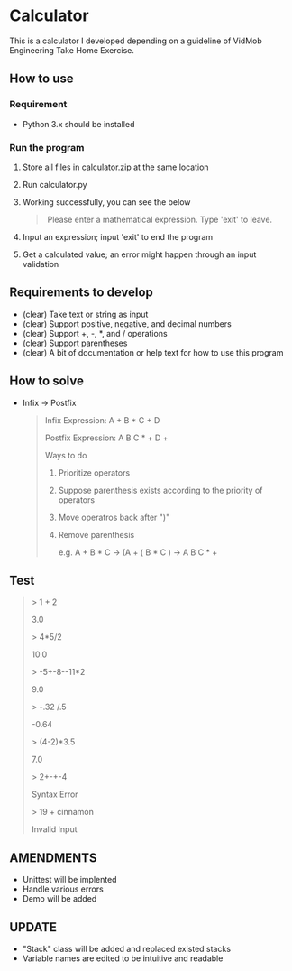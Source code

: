 # Calculator

This is a calculator I developed depending on a guideline of VidMob Engineering Take Home Exercise.



## How to use

### Requirement

- Python 3.x should be installed

### Run the program

1. Store all files in calculator.zip at the same location

2. Run calculator.py

3. Working successfully, you can see the below

   > ​	Please enter a mathematical expression. Type 'exit' to leave.
   >
   >  

4. Input an expression; input 'exit' to end the program

5. Get a calculated value; an error might happen through an input validation

## Requirements to develop

- (clear) Take text or string as input
- (clear) Support positive, negative, and decimal numbers
- (clear) Support +, -, *, and / operations
- (clear) Support parentheses
- (clear) A bit of documentation or help text for how to use this program

## How to solve

- Infix -> Postfix

  > Infix Expression: A + B * C + D
  >
  > Postfix Expression: A B C * + D +
  >
  > Ways to do
  >
  > 1. Prioritize operators
  >
  > 2. Suppose parenthesis exists according to the priority of operators
  >
  > 3. Move operatros back after ")"
  >
  > 4. Remove parenthesis
  >
  >    e.g. A + B * C -> (A + ( B * C ) -> A B C * +

## Test

> \> 1 + 2
>
> 3.0
>
> \> 4*5/2
>
> 10.0
>
> \> -5+-8--11*2
>
> 9.0
>
> \> -.32    /.5
>
> -0.64
>
> \> (4-2)*3.5
>
> 7.0
>
> \> 2+-+-4
>
> Syntax Error
>
> \> 19 + cinnamon
>
> Invalid Input

## AMENDMENTS

- Unittest will be implented
- Handle various errors
- Demo will be added

## UPDATE

- "Stack" class will be added and replaced existed stacks
- Variable names are edited to be intuitive and readable
